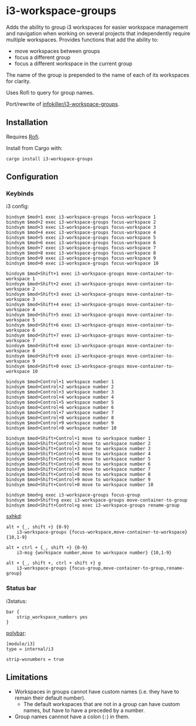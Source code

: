# i3-workspace-groups

Adds the ability to group i3 workspaces for easier workspace management and navigation when working on several projects that independently require multiple workspaces. Provides functions that add the ability to:

- move workspaces between groups
- focus a different group
- focus a different workspace in the current group

The name of the group is prepended to the name of each of its workspaces for clarity.

Uses Rofi to query for group names.

Port/rewrite of [infokiller/i3-workspace-groups](https://github.com/infokiller/i3-workspace-groups).

## Installation

Requires [Rofi](https://github.com/DaveDavenport/rofi).

Install from Cargo with:

```shell
cargo install i3-workspace-groups
```

<!-- TODO Install from the AUR with: -->

<!-- ```
yay -S i3-workspace-groups
``` -->

## Configuration

### Keybinds

i3 config:

```
bindsym $mod+1 exec i3-workspace-groups focus-workspace 1
bindsym $mod+2 exec i3-workspace-groups focus-workspace 2
bindsym $mod+3 exec i3-workspace-groups focus-workspace 3
bindsym $mod+4 exec i3-workspace-groups focus-workspace 4
bindsym $mod+5 exec i3-workspace-groups focus-workspace 5
bindsym $mod+6 exec i3-workspace-groups focus-workspace 6
bindsym $mod+7 exec i3-workspace-groups focus-workspace 7
bindsym $mod+8 exec i3-workspace-groups focus-workspace 8
bindsym $mod+9 exec i3-workspace-groups focus-workspace 9
bindsym $mod+0 exec i3-workspace-groups focus-workspace 10

bindsym $mod+Shift+1 exec i3-workspace-groups move-container-to-workspace 1
bindsym $mod+Shift+2 exec i3-workspace-groups move-container-to-workspace 2
bindsym $mod+Shift+3 exec i3-workspace-groups move-container-to-workspace 3
bindsym $mod+Shift+4 exec i3-workspace-groups move-container-to-workspace 4
bindsym $mod+Shift+5 exec i3-workspace-groups move-container-to-workspace 5
bindsym $mod+Shift+6 exec i3-workspace-groups move-container-to-workspace 6
bindsym $mod+Shift+7 exec i3-workspace-groups move-container-to-workspace 7
bindsym $mod+Shift+8 exec i3-workspace-groups move-container-to-workspace 8
bindsym $mod+Shift+9 exec i3-workspace-groups move-container-to-workspace 9
bindsym $mod+Shift+0 exec i3-workspace-groups move-container-to-workspace 10

bindsym $mod+Control+1 workspace number 1
bindsym $mod+Control+2 workspace number 2
bindsym $mod+Control+3 workspace number 3
bindsym $mod+Control+4 workspace number 4
bindsym $mod+Control+5 workspace number 5
bindsym $mod+Control+6 workspace number 6
bindsym $mod+Control+7 workspace number 7
bindsym $mod+Control+8 workspace number 8
bindsym $mod+Control+9 workspace number 9
bindsym $mod+Control+0 workspace number 10

bindsym $mod+Shift+Control+1 move to workspace number 1
bindsym $mod+Shift+Control+2 move to workspace number 2
bindsym $mod+Shift+Control+3 move to workspace number 3
bindsym $mod+Shift+Control+4 move to workspace number 4
bindsym $mod+Shift+Control+5 move to workspace number 5
bindsym $mod+Shift+Control+6 move to workspace number 6
bindsym $mod+Shift+Control+7 move to workspace number 7
bindsym $mod+Shift+Control+8 move to workspace number 8
bindsym $mod+Shift+Control+9 move to workspace number 9
bindsym $mod+Shift+Control+0 move to workspace number 10

bindsym $mod+g exec i3-workspace-groups focus-group
bindsym $mod+Shift+g exec i3-workspace-groups move-container-to-group
bindsym $mod+Shift+Control+g exec i3-workspace-groups rename-group
```

[sxhkd](https://github.com/baskerville/sxhkd):

```
alt + {_, shift +} {0-9}
	i3-workspace-groups {focus-workspace,move-container-to-workspace} {10,1-9}

alt + ctrl + {_, shift +} {0-9}
	i3-msg {workspace number,move to workspace number} {10,1-9}

alt + {_, shift +, ctrl + shift +} g
	i3-workspace-groups {focus-group,move-container-to-group,rename-group}
```

### Status bar

i3status:

```
bar {
    strip_workspace_numbers yes
}
```

[polybar](https://github.com/jaagr/polybar):

```dosini
[module/i3]
type = internal/i3

strip-wsnumbers = true
```

## Limitations

- Workspaces in groups cannot have custom names (i.e. they have to remain their default number).
  - The default workspaces that are not in a group can have custom names, but have to have a preceded by a number.
- Group names cannnot have a colon (`:`) in them.
